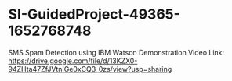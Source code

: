 # SI-GuidedProject-49365-1652768748
SMS Spam Detection using IBM Watson
Demonstration Video Link: https://drive.google.com/file/d/13KZX0-94ZHta47ZfJVtnIGe0xCQ3_0zs/view?usp=sharing
